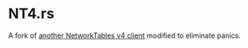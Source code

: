 # NT4.rs

A fork of [another NetworkTables v4 client](https://docs.rs/network-tables/latest/network_tables/index.html) modified to eliminate panics.
